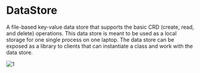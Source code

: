 # DataStore
A file-based key-value data store that supports the basic CRD (create, read, and delete) operations. This data store is meant to be used as a local storage for one single process on one laptop. The data store can be exposed as a library to clients that can instantiate a class and work with the data store.

![1](https://user-images.githubusercontent.com/43989503/103446281-e0cf6300-4ca3-11eb-954a-693ab927dc8e.PNG)
